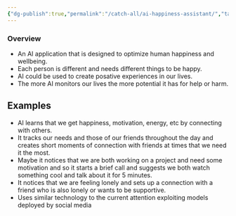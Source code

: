 ```yaml
---
{"dg-publish":true,"permalink":"/catch-all/ai-happiness-assistant/","tags":["one-day-projects","ai"],"updated":"2023-12-09T14:24:58.507-07:00"}
---
```


### Overview
- An AI application that is designed to optimize human happiness and wellbeing.
- Each person is different and needs different things to be happy. 
- AI could be used to create posative experiences in our lives. 
- The more AI monitors our lives the more potential it has for help or harm. 

## Examples
- AI learns that we get happiness, motivation, energy, etc by connecting with others.
- It tracks our needs and those of our friends throughout the day and creates short moments of connection with friends at times that we need it the most. 
- Maybe it notices that we are both working on a project and need some motivation and so it starts a brief call and suggests we both watch something cool and talk about it for 5 minutes. 
- It notices that we are feeling lonely and sets up a connection with a friend who is also lonely or wants to be supportive. 
- Uses similar technology to the current attention exploiting models deployed by social media 
